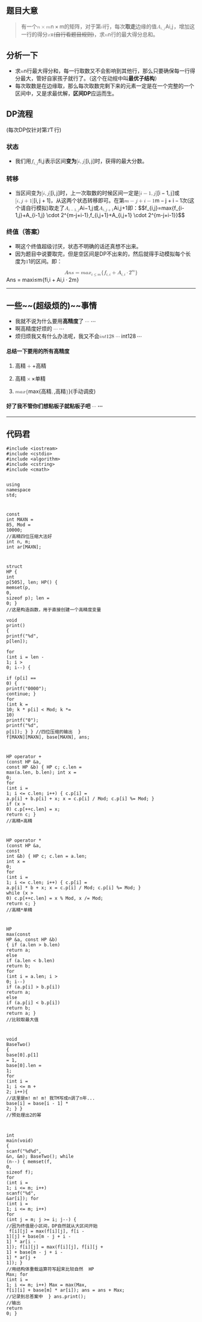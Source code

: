 <h2>题目大意</h2>
<blockquote>
<p>有一个<span><span class="katex"><span class="katex-mathml"><math xmlns="http://www.w3.org/1998/Math/MathML"><semantics><mrow><mi>n</mi><mo>×</mo><mi>m</mi></mrow><annotation encoding="application/x-tex">n \times m</annotation></semantics></math></span><span class="katex-html" aria-hidden="true"><span class="base"><span class="strut" style="height:0.66666em;vertical-align:-0.08333em;"></span><span class="mord mathnormal">n</span><span class="mspace" style="margin-right:0.2222222222222222em;"></span><span class="mbin">×</span><span class="mspace" style="margin-right:0.2222222222222222em;"></span></span><span class="base"><span class="strut" style="height:0.43056em;vertical-align:0em;"></span><span class="mord mathnormal">m</span></span></span></span></span>的矩阵，对于第<span><span class="katex"><span class="katex-mathml"><math xmlns="http://www.w3.org/1998/Math/MathML"><semantics><mrow><mi>i</mi></mrow><annotation encoding="application/x-tex">i</annotation></semantics></math></span><span class="katex-html" aria-hidden="true"><span class="base"><span class="strut" style="height:0.65952em;vertical-align:0em;"></span><span class="mord mathnormal">i</span></span></span></span></span>行，每次<strong>取走</strong>边缘的值<span><span class="katex"><span class="katex-mathml"><math xmlns="http://www.w3.org/1998/Math/MathML"><semantics><mrow><msub><mi>A</mi><mrow><mi>i</mi><mo separator="true">,</mo><mi>j</mi></mrow></msub></mrow><annotation encoding="application/x-tex">A_{i,j}</annotation></semantics></math></span><span class="katex-html" aria-hidden="true"><span class="base"><span class="strut" style="height:0.969438em;vertical-align:-0.286108em;"></span><span class="mord"><span class="mord mathnormal">A</span><span class="msupsub"><span class="vlist-t vlist-t2"><span class="vlist-r"><span class="vlist" style="height:0.311664em;"><span style="top:-2.5500000000000003em;margin-left:0em;margin-right:0.05em;"><span class="pstrut" style="height:2.7em;"></span><span class="sizing reset-size6 size3 mtight"><span class="mord mtight"><span class="mord mathnormal mtight">i</span><span class="mpunct mtight">,</span><span class="mord mathnormal mtight" style="margin-right:0.05724em;">j</span></span></span></span></span><span class="vlist-s">​</span></span><span class="vlist-r"><span class="vlist" style="height:0.286108em;"><span></span></span></span></span></span></span></span></span></span></span>，增加这一行的得分<span><span class="katex"><span class="katex-mathml"><math xmlns="http://www.w3.org/1998/Math/MathML"><semantics><mrow><mi>x</mi></mrow><annotation encoding="application/x-tex">x</annotation></semantics></math></span><span class="katex-html" aria-hidden="true"><span class="base"><span class="strut" style="height:0.43056em;vertical-align:0em;"></span><span class="mord mathnormal">x</span></span></span></span></span><s>(自行看题目规则)</s>，求<span><span class="katex"><span class="katex-mathml"><math xmlns="http://www.w3.org/1998/Math/MathML"><semantics><mrow><mi>n</mi></mrow><annotation encoding="application/x-tex">n</annotation></semantics></math></span><span class="katex-html" aria-hidden="true"><span class="base"><span class="strut" style="height:0.43056em;vertical-align:0em;"></span><span class="mord mathnormal">n</span></span></span></span></span>行的最大得分总和。</p>
</blockquote>
<h2>分析一下</h2>
<ul>
<li>求<span><span class="katex"><span class="katex-mathml"><math xmlns="http://www.w3.org/1998/Math/MathML"><semantics><mrow><mi>n</mi></mrow><annotation encoding="application/x-tex">n</annotation></semantics></math></span><span class="katex-html" aria-hidden="true"><span class="base"><span class="strut" style="height:0.43056em;vertical-align:0em;"></span><span class="mord mathnormal">n</span></span></span></span></span>行最大得分和，每一行取数又不会影响到其他行，那么只要确保每一行得分最大，管好自家孩子就行了。（这个在动规中叫<strong>最优子结构</strong>）</li>
<li>每次取数是在边缘取，那么每次取数完剩下来的元素一定是在一个完整的一个区间中，又是求最优解，<strong>区间DP</strong>应运而生。</li>
</ul>
<h2>DP流程</h2>
<p>(每次DP仅针对第<span><span class="katex"><span class="katex-mathml"><math xmlns="http://www.w3.org/1998/Math/MathML"><semantics><mrow><mi>T</mi></mrow><annotation encoding="application/x-tex">T</annotation></semantics></math></span><span class="katex-html" aria-hidden="true"><span class="base"><span class="strut" style="height:0.68333em;vertical-align:0em;"></span><span class="mord mathnormal" style="margin-right:0.13889em;">T</span></span></span></span></span>行)</p>
<h3>状态</h3>
<ul>
<li>我们用<span><span class="katex"><span class="katex-mathml"><math xmlns="http://www.w3.org/1998/Math/MathML"><semantics><mrow><msub><mi>f</mi><mrow><mi>i</mi><mo separator="true">,</mo><mi>j</mi></mrow></msub></mrow><annotation encoding="application/x-tex">f_{i,j}</annotation></semantics></math></span><span class="katex-html" aria-hidden="true"><span class="base"><span class="strut" style="height:0.980548em;vertical-align:-0.286108em;"></span><span class="mord"><span class="mord mathnormal" style="margin-right:0.10764em;">f</span><span class="msupsub"><span class="vlist-t vlist-t2"><span class="vlist-r"><span class="vlist" style="height:0.311664em;"><span style="top:-2.5500000000000003em;margin-left:-0.10764em;margin-right:0.05em;"><span class="pstrut" style="height:2.7em;"></span><span class="sizing reset-size6 size3 mtight"><span class="mord mtight"><span class="mord mathnormal mtight">i</span><span class="mpunct mtight">,</span><span class="mord mathnormal mtight" style="margin-right:0.05724em;">j</span></span></span></span></span><span class="vlist-s">​</span></span><span class="vlist-r"><span class="vlist" style="height:0.286108em;"><span></span></span></span></span></span></span></span></span></span></span>表示区间<strong>变为</strong><span><span class="katex"><span class="katex-mathml"><math xmlns="http://www.w3.org/1998/Math/MathML"><semantics><mrow><mo stretchy="false">[</mo><mi>i</mi><mo separator="true">,</mo><mi>j</mi><mo stretchy="false">]</mo></mrow><annotation encoding="application/x-tex">[i,j]</annotation></semantics></math></span><span class="katex-html" aria-hidden="true"><span class="base"><span class="strut" style="height:1em;vertical-align:-0.25em;"></span><span class="mopen">[</span><span class="mord mathnormal">i</span><span class="mpunct">,</span><span class="mspace" style="margin-right:0.16666666666666666em;"></span><span class="mord mathnormal" style="margin-right:0.05724em;">j</span><span class="mclose">]</span></span></span></span></span>时，获得的最大分数。</li>
</ul>
<h3>转移</h3>
<ul>
<li>当区间变为<span><span class="katex"><span class="katex-mathml"><math xmlns="http://www.w3.org/1998/Math/MathML"><semantics><mrow><mo stretchy="false">[</mo><mi>i</mi><mo separator="true">,</mo><mi>j</mi><mo stretchy="false">]</mo></mrow><annotation encoding="application/x-tex">[i,j]</annotation></semantics></math></span><span class="katex-html" aria-hidden="true"><span class="base"><span class="strut" style="height:1em;vertical-align:-0.25em;"></span><span class="mopen">[</span><span class="mord mathnormal">i</span><span class="mpunct">,</span><span class="mspace" style="margin-right:0.16666666666666666em;"></span><span class="mord mathnormal" style="margin-right:0.05724em;">j</span><span class="mclose">]</span></span></span></span></span>时，上一次取数的时候区间一定是<span><span class="katex"><span class="katex-mathml"><math xmlns="http://www.w3.org/1998/Math/MathML"><semantics><mrow><mo stretchy="false">[</mo><mi>i</mi><mo>−</mo><mn>1</mn><mo separator="true">,</mo><mi>j</mi><mo stretchy="false">]</mo></mrow><annotation encoding="application/x-tex">[i-1,j]</annotation></semantics></math></span><span class="katex-html" aria-hidden="true"><span class="base"><span class="strut" style="height:1em;vertical-align:-0.25em;"></span><span class="mopen">[</span><span class="mord mathnormal">i</span><span class="mspace" style="margin-right:0.2222222222222222em;"></span><span class="mbin">−</span><span class="mspace" style="margin-right:0.2222222222222222em;"></span></span><span class="base"><span class="strut" style="height:1em;vertical-align:-0.25em;"></span><span class="mord">1</span><span class="mpunct">,</span><span class="mspace" style="margin-right:0.16666666666666666em;"></span><span class="mord mathnormal" style="margin-right:0.05724em;">j</span><span class="mclose">]</span></span></span></span></span>或<span><span class="katex"><span class="katex-mathml"><math xmlns="http://www.w3.org/1998/Math/MathML"><semantics><mrow><mo stretchy="false">[</mo><mi>i</mi><mo separator="true">,</mo><mi>j</mi><mo>+</mo><mn>1</mn><mo stretchy="false">]</mo></mrow><annotation encoding="application/x-tex">[i,j+1]</annotation></semantics></math></span><span class="katex-html" aria-hidden="true"><span class="base"><span class="strut" style="height:1em;vertical-align:-0.25em;"></span><span class="mopen">[</span><span class="mord mathnormal">i</span><span class="mpunct">,</span><span class="mspace" style="margin-right:0.16666666666666666em;"></span><span class="mord mathnormal" style="margin-right:0.05724em;">j</span><span class="mspace" style="margin-right:0.2222222222222222em;"></span><span class="mbin">+</span><span class="mspace" style="margin-right:0.2222222222222222em;"></span></span><span class="base"><span class="strut" style="height:1em;vertical-align:-0.25em;"></span><span class="mord">1</span><span class="mclose">]</span></span></span></span></span>，从这两个状态转移即可。在第<span><span class="katex"><span class="katex-mathml"><math xmlns="http://www.w3.org/1998/Math/MathML"><semantics><mrow><mi>m</mi><mo>−</mo><mi>j</mi><mo>+</mo><mi>i</mi><mo>−</mo><mn>1</mn></mrow><annotation encoding="application/x-tex">m-j+i-1</annotation></semantics></math></span><span class="katex-html" aria-hidden="true"><span class="base"><span class="strut" style="height:0.66666em;vertical-align:-0.08333em;"></span><span class="mord mathnormal">m</span><span class="mspace" style="margin-right:0.2222222222222222em;"></span><span class="mbin">−</span><span class="mspace" style="margin-right:0.2222222222222222em;"></span></span><span class="base"><span class="strut" style="height:0.85396em;vertical-align:-0.19444em;"></span><span class="mord mathnormal" style="margin-right:0.05724em;">j</span><span class="mspace" style="margin-right:0.2222222222222222em;"></span><span class="mbin">+</span><span class="mspace" style="margin-right:0.2222222222222222em;"></span></span><span class="base"><span class="strut" style="height:0.74285em;vertical-align:-0.08333em;"></span><span class="mord mathnormal">i</span><span class="mspace" style="margin-right:0.2222222222222222em;"></span><span class="mbin">−</span><span class="mspace" style="margin-right:0.2222222222222222em;"></span></span><span class="base"><span class="strut" style="height:0.64444em;vertical-align:0em;"></span><span class="mord">1</span></span></span></span></span>次(这个请自行模拟)取走了<span><span class="katex"><span class="katex-mathml"><math xmlns="http://www.w3.org/1998/Math/MathML"><semantics><mrow><msub><mi>A</mi><mrow><mi>i</mi><mo>−</mo><mn>1</mn><mo separator="true">,</mo><mi>j</mi></mrow></msub></mrow><annotation encoding="application/x-tex">A_{i-1,j}</annotation></semantics></math></span><span class="katex-html" aria-hidden="true"><span class="base"><span class="strut" style="height:0.969438em;vertical-align:-0.286108em;"></span><span class="mord"><span class="mord mathnormal">A</span><span class="msupsub"><span class="vlist-t vlist-t2"><span class="vlist-r"><span class="vlist" style="height:0.311664em;"><span style="top:-2.5500000000000003em;margin-left:0em;margin-right:0.05em;"><span class="pstrut" style="height:2.7em;"></span><span class="sizing reset-size6 size3 mtight"><span class="mord mtight"><span class="mord mathnormal mtight">i</span><span class="mbin mtight">−</span><span class="mord mtight">1</span><span class="mpunct mtight">,</span><span class="mord mathnormal mtight" style="margin-right:0.05724em;">j</span></span></span></span></span><span class="vlist-s">​</span></span><span class="vlist-r"><span class="vlist" style="height:0.286108em;"><span></span></span></span></span></span></span></span></span></span></span>或<span><span class="katex"><span class="katex-mathml"><math xmlns="http://www.w3.org/1998/Math/MathML"><semantics><mrow><msub><mi>A</mi><mrow><mi>i</mi><mo separator="true">,</mo><mi>j</mi><mo>+</mo><mn>1</mn></mrow></msub></mrow><annotation encoding="application/x-tex">A_{i,j+1}</annotation></semantics></math></span><span class="katex-html" aria-hidden="true"><span class="base"><span class="strut" style="height:0.969438em;vertical-align:-0.286108em;"></span><span class="mord"><span class="mord mathnormal">A</span><span class="msupsub"><span class="vlist-t vlist-t2"><span class="vlist-r"><span class="vlist" style="height:0.311664em;"><span style="top:-2.5500000000000003em;margin-left:0em;margin-right:0.05em;"><span class="pstrut" style="height:2.7em;"></span><span class="sizing reset-size6 size3 mtight"><span class="mord mtight"><span class="mord mathnormal mtight">i</span><span class="mpunct mtight">,</span><span class="mord mathnormal mtight" style="margin-right:0.05724em;">j</span><span class="mbin mtight">+</span><span class="mord mtight">1</span></span></span></span></span><span class="vlist-s">​</span></span><span class="vlist-r"><span class="vlist" style="height:0.286108em;"><span></span></span></span></span></span></span></span></span></span></span>即：$$f_{i,j}=max{f_{i-1,j}+A_{i-1,j} \cdot 2^{m-j+i-1},f_{i,j+1}+A_{i,j+1} \cdot 2^{m-j+i-1}}$$</li>
</ul>
<h3>终值（答案）</h3>
<ul>
<li>啊这个终值超级讨厌，状态不明确的话还真想不出来。</li>
<li>因为题目中说要取完，但是空区间是DP不出来的，然后就得手动模拟每个长度为<span><span class="katex"><span class="katex-mathml"><math xmlns="http://www.w3.org/1998/Math/MathML"><semantics><mrow><mn>1</mn></mrow><annotation encoding="application/x-tex">1</annotation></semantics></math></span><span class="katex-html" aria-hidden="true"><span class="base"><span class="strut" style="height:0.64444em;vertical-align:0em;"></span><span class="mord">1</span></span></span></span></span>的区间。即：</li>
</ul>
<p><span class="katex-display"><span class="katex"><span class="katex-mathml"><math xmlns="http://www.w3.org/1998/Math/MathML" display="block"><semantics><mrow><mi>A</mi><mi>n</mi><mi>s</mi><mo>=</mo><mi>m</mi><mi>a</mi><msub><mi>x</mi><mrow><mi>i</mi><mo>≤</mo><mi>m</mi></mrow></msub><mo stretchy="false">{</mo><msub><mi>f</mi><mrow><mi>i</mi><mo separator="true">,</mo><mi>i</mi></mrow></msub><mo>+</mo><msub><mi>A</mi><mrow><mi>i</mi><mo separator="true">,</mo><mi>i</mi></mrow></msub><mo>⋅</mo><msup><mn>2</mn><mi>m</mi></msup><mo stretchy="false">}</mo></mrow><annotation encoding="application/x-tex">Ans=max_{i \leq m}\{f_{i,i}+A_{i,i} \cdot 2^m\}
</annotation></semantics></math></span><span class="katex-html" aria-hidden="true"><span class="base"><span class="strut" style="height:0.68333em;vertical-align:0em;"></span><span class="mord mathnormal">A</span><span class="mord mathnormal">n</span><span class="mord mathnormal">s</span><span class="mspace" style="margin-right:0.2777777777777778em;"></span><span class="mrel">=</span><span class="mspace" style="margin-right:0.2777777777777778em;"></span></span><span class="base"><span class="strut" style="height:1.036108em;vertical-align:-0.286108em;"></span><span class="mord mathnormal">m</span><span class="mord mathnormal">a</span><span class="mord"><span class="mord mathnormal">x</span><span class="msupsub"><span class="vlist-t vlist-t2"><span class="vlist-r"><span class="vlist" style="height:0.311664em;"><span style="top:-2.5500000000000003em;margin-left:0em;margin-right:0.05em;"><span class="pstrut" style="height:2.7em;"></span><span class="sizing reset-size6 size3 mtight"><span class="mord mtight"><span class="mord mathnormal mtight">i</span><span class="mrel mtight">≤</span><span class="mord mathnormal mtight">m</span></span></span></span></span><span class="vlist-s">​</span></span><span class="vlist-r"><span class="vlist" style="height:0.24517899999999998em;"><span></span></span></span></span></span></span><span class="mopen">{</span><span class="mord"><span class="mord mathnormal" style="margin-right:0.10764em;">f</span><span class="msupsub"><span class="vlist-t vlist-t2"><span class="vlist-r"><span class="vlist" style="height:0.311664em;"><span style="top:-2.5500000000000003em;margin-left:-0.10764em;margin-right:0.05em;"><span class="pstrut" style="height:2.7em;"></span><span class="sizing reset-size6 size3 mtight"><span class="mord mtight"><span class="mord mathnormal mtight">i</span><span class="mpunct mtight">,</span><span class="mord mathnormal mtight">i</span></span></span></span></span><span class="vlist-s">​</span></span><span class="vlist-r"><span class="vlist" style="height:0.286108em;"><span></span></span></span></span></span></span><span class="mspace" style="margin-right:0.2222222222222222em;"></span><span class="mbin">+</span><span class="mspace" style="margin-right:0.2222222222222222em;"></span></span><span class="base"><span class="strut" style="height:0.969438em;vertical-align:-0.286108em;"></span><span class="mord"><span class="mord mathnormal">A</span><span class="msupsub"><span class="vlist-t vlist-t2"><span class="vlist-r"><span class="vlist" style="height:0.311664em;"><span style="top:-2.5500000000000003em;margin-left:0em;margin-right:0.05em;"><span class="pstrut" style="height:2.7em;"></span><span class="sizing reset-size6 size3 mtight"><span class="mord mtight"><span class="mord mathnormal mtight">i</span><span class="mpunct mtight">,</span><span class="mord mathnormal mtight">i</span></span></span></span></span><span class="vlist-s">​</span></span><span class="vlist-r"><span class="vlist" style="height:0.286108em;"><span></span></span></span></span></span></span><span class="mspace" style="margin-right:0.2222222222222222em;"></span><span class="mbin">⋅</span><span class="mspace" style="margin-right:0.2222222222222222em;"></span></span><span class="base"><span class="strut" style="height:1em;vertical-align:-0.25em;"></span><span class="mord"><span class="mord">2</span><span class="msupsub"><span class="vlist-t"><span class="vlist-r"><span class="vlist" style="height:0.7143919999999999em;"><span style="top:-3.113em;margin-right:0.05em;"><span class="pstrut" style="height:2.7em;"></span><span class="sizing reset-size6 size3 mtight"><span class="mord mathnormal mtight">m</span></span></span></span></span></span></span></span><span class="mclose">}</span></span></span></span></span></p>
<hr>
<h2>一些~~(超级烦的)~~事情</h2>
<ul>
<li>我就不说为什么要用<strong>高精度</strong>了<span><span class="katex"><span class="katex-mathml"><math xmlns="http://www.w3.org/1998/Math/MathML"><semantics><mrow><mo>⋯</mo></mrow><annotation encoding="application/x-tex">\cdots</annotation></semantics></math></span><span class="katex-html" aria-hidden="true"><span class="base"><span class="strut" style="height:0.31em;vertical-align:0em;"></span><span class="minner">⋯</span></span></span></span></span></li>
<li>啊高精度好烦的<span><span class="katex"><span class="katex-mathml"><math xmlns="http://www.w3.org/1998/Math/MathML"><semantics><mrow><mo>⋯</mo></mrow><annotation encoding="application/x-tex">\cdots</annotation></semantics></math></span><span class="katex-html" aria-hidden="true"><span class="base"><span class="strut" style="height:0.31em;vertical-align:0em;"></span><span class="minner">⋯</span></span></span></span></span></li>
<li>烦归烦我又有什么办法呢，我又不会<span><span class="katex"><span class="katex-mathml"><math xmlns="http://www.w3.org/1998/Math/MathML"><semantics><mrow><mi>i</mi><mi>n</mi><mi>t</mi><mn>128</mn><mo>⋯</mo></mrow><annotation encoding="application/x-tex">int128 \cdots</annotation></semantics></math></span><span class="katex-html" aria-hidden="true"><span class="base"><span class="strut" style="height:0.65952em;vertical-align:0em;"></span><span class="mord mathnormal">i</span><span class="mord mathnormal">n</span><span class="mord mathnormal">t</span><span class="mord">1</span><span class="mord">2</span><span class="mord">8</span><span class="mspace" style="margin-right:0.16666666666666666em;"></span><span class="minner">⋯</span></span></span></span></span></li>
</ul>
<h4>总结一下要用的所有高精度</h4>
<ol>
<li>
<p>高精<span><span class="katex"><span class="katex-mathml"><math xmlns="http://www.w3.org/1998/Math/MathML"><semantics><mrow><mo>+</mo></mrow><annotation encoding="application/x-tex">+</annotation></semantics></math></span><span class="katex-html" aria-hidden="true"><span class="base"><span class="strut" style="height:0.66666em;vertical-align:-0.08333em;"></span><span class="mord">+</span></span></span></span></span>高精</p>
</li>
<li>
<p>高精<span><span class="katex"><span class="katex-mathml"><math xmlns="http://www.w3.org/1998/Math/MathML"><semantics><mrow><mo>×</mo></mrow><annotation encoding="application/x-tex">\times</annotation></semantics></math></span><span class="katex-html" aria-hidden="true"><span class="base"><span class="strut" style="height:0.66666em;vertical-align:-0.08333em;"></span><span class="mord">×</span></span></span></span></span>单精</p>
</li>
<li>
<p><span><span class="katex"><span class="katex-mathml"><math xmlns="http://www.w3.org/1998/Math/MathML"><semantics><mrow><mi>m</mi><mi>a</mi><mi>x</mi><mo stretchy="false">{</mo></mrow><annotation encoding="application/x-tex">max\{</annotation></semantics></math></span><span class="katex-html" aria-hidden="true"><span class="base"><span class="strut" style="height:1em;vertical-align:-0.25em;"></span><span class="mord mathnormal">m</span><span class="mord mathnormal">a</span><span class="mord mathnormal">x</span><span class="mopen">{</span></span></span></span></span>高精<span><span class="katex"><span class="katex-mathml"><math xmlns="http://www.w3.org/1998/Math/MathML"><semantics><mrow><mo separator="true">,</mo></mrow><annotation encoding="application/x-tex">,</annotation></semantics></math></span><span class="katex-html" aria-hidden="true"><span class="base"><span class="strut" style="height:0.3em;vertical-align:-0.19444em;"></span><span class="mpunct">,</span></span></span></span></span>高精<span><span class="katex"><span class="katex-mathml"><math xmlns="http://www.w3.org/1998/Math/MathML"><semantics><mrow><mo stretchy="false">}</mo></mrow><annotation encoding="application/x-tex">\}</annotation></semantics></math></span><span class="katex-html" aria-hidden="true"><span class="base"><span class="strut" style="height:1em;vertical-align:-0.25em;"></span><span class="mclose">}</span></span></span></span></span>(手动调皮)</p>
</li>
</ol>
<h4>好了我不管你们想粘板子就粘板子吧<span><span class="katex"><span class="katex-mathml"><math xmlns="http://www.w3.org/1998/Math/MathML"><semantics><mrow><mo>⋯</mo></mrow><annotation encoding="application/x-tex">\cdots</annotation></semantics></math></span><span class="katex-html" aria-hidden="true"><span class="base"><span class="strut" style="height:0.31em;vertical-align:0em;"></span><span class="minner">⋯</span></span></span></span></span></h4>
<hr>
<h2>代码君</h2>
<pre><code class="language-cpp" data-rendered-lang="cpp"><span class="hljs-meta">#<span class="hljs-meta-keyword">include</span> <span class="hljs-meta-string">&lt;iostream&gt;</span></span>
<span class="hljs-meta">#<span class="hljs-meta-keyword">include</span> <span class="hljs-meta-string">&lt;cstdio&gt;</span></span>
<span class="hljs-meta">#<span class="hljs-meta-keyword">include</span> <span class="hljs-meta-string">&lt;algorithm&gt;</span></span>
<span class="hljs-meta">#<span class="hljs-meta-keyword">include</span> <span class="hljs-meta-string">&lt;cstring&gt;</span></span>
<span class="hljs-meta">#<span class="hljs-meta-keyword">include</span> <span class="hljs-meta-string">&lt;cmath&gt;</span></span>

<span class="hljs-keyword">using</span> <span class="hljs-keyword">namespace</span> <span class="hljs-built_in">std</span>;

<span class="hljs-keyword">const</span> <span class="hljs-keyword">int</span> MAXN = <span class="hljs-number">85</span>, Mod = <span class="hljs-number">10000</span>; <span class="hljs-comment">//高精四位压缩大法好 </span>
<span class="hljs-keyword">int</span> n, m;
<span class="hljs-keyword">int</span> ar[MAXN];

<span class="hljs-class"><span class="hljs-keyword">struct</span> <span class="hljs-title">HP</span> {</span>
	<span class="hljs-keyword">int</span> p[<span class="hljs-number">505</span>], len;
	HP() {
		<span class="hljs-built_in">memset</span>(p, <span class="hljs-number">0</span>, <span class="hljs-keyword">sizeof</span> p);
		len = <span class="hljs-number">0</span>;
	} <span class="hljs-comment">//这是构造函数，用于直接创建一个高精度变量 </span>
	<span class="hljs-function"><span class="hljs-keyword">void</span> <span class="hljs-title">print</span><span class="hljs-params">()</span> </span>{
		<span class="hljs-built_in">printf</span>(<span class="hljs-string">"%d"</span>, p[len]);  
        <span class="hljs-keyword">for</span> (<span class="hljs-keyword">int</span> i = len - <span class="hljs-number">1</span>; i &gt; <span class="hljs-number">0</span>; i--) {  
            <span class="hljs-keyword">if</span> (p[i] == <span class="hljs-number">0</span>) {
				<span class="hljs-built_in">printf</span>(<span class="hljs-string">"0000"</span>); 
				<span class="hljs-keyword">continue</span>;
			}
            <span class="hljs-keyword">for</span> (<span class="hljs-keyword">int</span> k = <span class="hljs-number">10</span>; k * p[i] &lt; Mod; k *= <span class="hljs-number">10</span>) 
				<span class="hljs-built_in">printf</span>(<span class="hljs-string">"0"</span>);
            <span class="hljs-built_in">printf</span>(<span class="hljs-string">"%d"</span>, p[i]);
        }
	} <span class="hljs-comment">//四位压缩的输出 </span>
} f[MAXN][MAXN], base[MAXN], ans;

HP <span class="hljs-keyword">operator</span> + (<span class="hljs-keyword">const</span> HP &amp;a, <span class="hljs-keyword">const</span> HP &amp;b) {
	HP c; c.len = max(a.len, b.len); <span class="hljs-keyword">int</span> x = <span class="hljs-number">0</span>;
	<span class="hljs-keyword">for</span> (<span class="hljs-keyword">int</span> i = <span class="hljs-number">1</span>; i &lt;= c.len; i++) {
		c.p[i] = a.p[i] + b.p[i] + x;
		x = c.p[i] / Mod;
		c.p[i] %= Mod;
	}
	<span class="hljs-keyword">if</span> (x &gt; <span class="hljs-number">0</span>)
		c.p[++c.len] = x;
	<span class="hljs-keyword">return</span> c;
} <span class="hljs-comment">//高精+高精 </span>

HP <span class="hljs-keyword">operator</span> * (<span class="hljs-keyword">const</span> HP &amp;a, <span class="hljs-keyword">const</span> <span class="hljs-keyword">int</span> &amp;b) {
	HP c; c.len = a.len; <span class="hljs-keyword">int</span> x = <span class="hljs-number">0</span>;
	<span class="hljs-keyword">for</span> (<span class="hljs-keyword">int</span> i = <span class="hljs-number">1</span>; i &lt;= c.len; i++) {
		c.p[i] = a.p[i] * b + x;
		x = c.p[i] / Mod;
		c.p[i] %= Mod;
	}
	<span class="hljs-keyword">while</span> (x &gt; <span class="hljs-number">0</span>)
		c.p[++c.len] = x % Mod, x /= Mod;
	<span class="hljs-keyword">return</span> c;
} <span class="hljs-comment">//高精*单精 </span>

<span class="hljs-function">HP <span class="hljs-title">max</span><span class="hljs-params">(<span class="hljs-keyword">const</span> HP &amp;a, <span class="hljs-keyword">const</span> HP &amp;b)</span> </span>{
	<span class="hljs-keyword">if</span> (a.len &gt; b.len)
		<span class="hljs-keyword">return</span> a;
	<span class="hljs-keyword">else</span> <span class="hljs-keyword">if</span> (a.len &lt; b.len)
		<span class="hljs-keyword">return</span> b;
	<span class="hljs-keyword">for</span> (<span class="hljs-keyword">int</span> i = a.len; i &gt; <span class="hljs-number">0</span>; i--)
		<span class="hljs-keyword">if</span> (a.p[i] &gt; b.p[i])
			<span class="hljs-keyword">return</span> a;
		<span class="hljs-keyword">else</span> <span class="hljs-keyword">if</span> (a.p[i] &lt; b.p[i])
			<span class="hljs-keyword">return</span> b;
	<span class="hljs-keyword">return</span> a;
} <span class="hljs-comment">//比较取最大值 </span>

<span class="hljs-function"><span class="hljs-keyword">void</span> <span class="hljs-title">BaseTwo</span><span class="hljs-params">()</span> </span>{
	base[<span class="hljs-number">0</span>].p[<span class="hljs-number">1</span>] = <span class="hljs-number">1</span>, base[<span class="hljs-number">0</span>].len = <span class="hljs-number">1</span>;
	<span class="hljs-keyword">for</span> (<span class="hljs-keyword">int</span> i = <span class="hljs-number">1</span>; i &lt;= m + <span class="hljs-number">2</span>; i++){ <span class="hljs-comment">//这里是m! m! m! 我TM写成n调了n年... </span>
		base[i] = base[i - <span class="hljs-number">1</span>] * <span class="hljs-number">2</span>;
	}
} <span class="hljs-comment">//预处理出2的幂 </span>

<span class="hljs-function"><span class="hljs-keyword">int</span> <span class="hljs-title">main</span><span class="hljs-params">(<span class="hljs-keyword">void</span>)</span> </span>{
	<span class="hljs-built_in">scanf</span>(<span class="hljs-string">"%d%d"</span>, &amp;n, &amp;m);
	BaseTwo();
	<span class="hljs-keyword">while</span> (n--) {
		<span class="hljs-built_in">memset</span>(f, <span class="hljs-number">0</span>, <span class="hljs-keyword">sizeof</span> f);
		<span class="hljs-keyword">for</span> (<span class="hljs-keyword">int</span> i = <span class="hljs-number">1</span>; i &lt;= m; i++)
			<span class="hljs-built_in">scanf</span>(<span class="hljs-string">"%d"</span>, &amp;ar[i]);
		<span class="hljs-keyword">for</span> (<span class="hljs-keyword">int</span> i = <span class="hljs-number">1</span>; i &lt;= m; i++)
			<span class="hljs-keyword">for</span> (<span class="hljs-keyword">int</span> j = m; j &gt;= i; j--) { <span class="hljs-comment">//因为终值是小区间，DP自然就从大区间开始 </span>
				f[i][j] = max(f[i][j], f[i - <span class="hljs-number">1</span>][j] + base[m - j + i - <span class="hljs-number">1</span>] * ar[i - <span class="hljs-number">1</span>]); 
				f[i][j] = max(f[i][j], f[i][j + <span class="hljs-number">1</span>] + base[m - j + i - <span class="hljs-number">1</span>] * ar[j + <span class="hljs-number">1</span>]);
			} <span class="hljs-comment">//用结构体重载运算符写起来比较自然 </span>
		HP Max;
		<span class="hljs-keyword">for</span> (<span class="hljs-keyword">int</span> i = <span class="hljs-number">1</span>; i &lt;= m; i++)
			Max = max(Max, f[i][i] + base[m] * ar[i]);
		ans = ans + Max; <span class="hljs-comment">//记录到总答案中 </span>
	}
	ans.print(); <span class="hljs-comment">//输出 </span>
	<span class="hljs-keyword">return</span> <span class="hljs-number">0</span>;
}
</code></pre>
